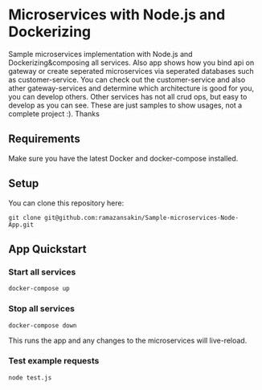 # Microservices with Node.js and Dockerizing

Sample microservices implementation with Node.js and Dockerizing&composing all services. Also app shows how 
you bind api on gateway or create seperated microservices via seperated databases such as customer-service.
You can check out the customer-service and also ather gateway-services and determine which architecture is good
for you, you can develop others. Other services has not all crud ops, but easy to develop as you can see. These
are just samples to show usages, not a complete project :). Thanks

## Requirements

Make sure you have the latest Docker and docker-compose installed.

## Setup

You can clone this repository here:

```
git clone git@github.com:ramazansakin/Sample-microservices-Node-App.git
```

## App Quickstart

### Start all services

```
docker-compose up
```

### Stop all services

```
docker-compose down
```

This runs the app and any changes to the microservices will live-reload.

### Test example requests

```
node test.js
```
